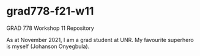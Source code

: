 # grad778-f21-w11
GRAD 778 Workshop 11 Repository

As at November 2021, I am a grad student at UNR.
My favourite superhero is myself (Johanson Onyegbula).
